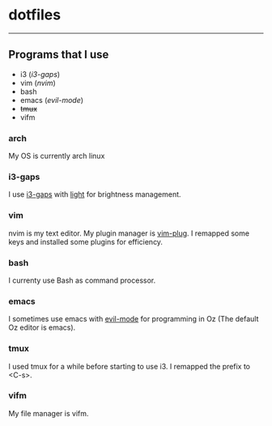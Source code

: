 # dotfiles
---
## Programs that I use
- i3 (*i3-gaps*)
- vim (*nvim*)
- bash
- emacs (*evil-mode*)
- ~~tmux~~
- vifm

### arch
My OS is currently arch linux

### i3-gaps
I use [i3-gaps](https://github.com/Airblader/i3) with [light](https://github.com/haikarainen/light) for brightness management.

### vim
nvim is my text editor.  My plugin manager is [vim-plug](https://github.com/junegunn/vim-plug). I remapped some keys and installed some plugins for efficiency.

### bash
I currenty use Bash as command processor.

### emacs
I sometimes use emacs with [evil-mode](https://github.com/emacs-evil/evil) for programming in Oz (The default Oz editor is emacs).

### tmux
I used tmux for a while before starting to use i3. I remapped the prefix to \<C-s\>.

### vifm
My file manager is vifm.
